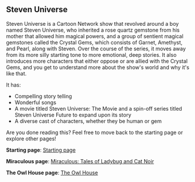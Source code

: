 ## Steven Universe

Steven Universe is a Cartoon Network show that revolved around a boy named Steven Universe, who inherited a rose quartz gemstone
from his mother that allowed him magical powers, and a group of sentient magical gemstones called the Crystal Gems, which consists
of Garnet, Amethyst, and Pearl, along with Steven. Over the course of the series, it moves away from its more silly starting tone
to more emotional, deep stories. It also introduces more characters that either oppose or are allied with the Crystal Gems, and
you get to understand more about the show's world and why it's like that.

It has:
- Compelling story telling
- Wonderful songs
- A movie titled Steven Universe: The Movie and a spin-off series titled Steven Universe Future to expand upon its story
- A diverse cast of characters, whether they be human or gem

Are you done reading this? Feel free to move back to the starting page or explore other pages!

**Starting page**: [Starting page](https://github.com/rlwx3k/Markdown-Pages-Challenge/blob/main/README.md)

**Miraculous page**: [Miraculous: Tales of Ladybug and Cat Noir](https://github.com/rlwx3k/Markdown-Pages-Challenge/blob/main/miraculous.md)

**The Owl House page**: [The Owl House](https://github.com/rlwx3k/Markdown-Pages-Challenge/blob/main/theowlhouse.md)
